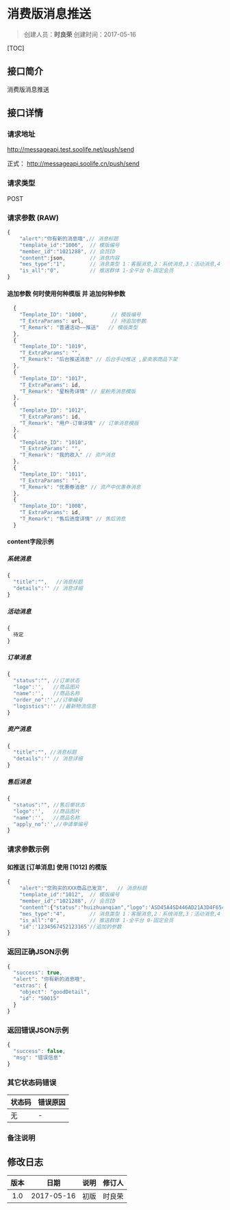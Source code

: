 # 消费版消息推送
>创建人员：**时良荣**
>创建时间：2017-05-16

[TOC]


## 接口简介
消费版消息推送

## 接口详情

### 请求地址
http://messageapi.test.soolife.net/push/send

正式： http://messageapi.soolife.cn/push/send

### 请求类型
POST

### 请求参数 (RAW)
```javascript
{
    "alert":"你有新的消息哦",// 消息标题
    "template_id":"1006",  // 模版编号
    "member_id":"1021288", // 会员ID
    "content":json,        // 消息内容
    "mes_type":"1",        // 消息类型 1：客服消息,2：系统消息,3：活动消息,4：订单消息,5：资产消息,6：售后消息
    "is_all":"0",          // 推送群体 1-全平台 0-固定会员
}
```

#### 追加参数 何时使用何种模版 并 追加何种参数
```javascript
  {
    "Template_ID": "1000",        // 模版编号
    "T_ExtraParams": url,         // 待追加参数
    "T_Remark": "普通活动——推送"   // 模版类型
  },
  {
    "Template_ID": "1019",
    "T_ExtraParams": "",
    "T_Remark": "后台推送消息" // 后台手动推送 ,星卖家商品下架
  },
  {
    "Template_ID": "1017",
    "T_ExtraParams": id,
    "T_Remark": "星粉秀详情" // 星粉秀消息模版
  },
  {
    "Template_ID": "1012",
    "T_ExtraParams": id,
    "T_Remark": "用户-订单详情" // 订单消息模版
  },
  {
    "Template_ID": "1010",
    "T_ExtraParams": "",
    "T_Remark": "我的收入" // 资产消息
  },
  {
    "Template_ID": "1011",
    "T_ExtraParams": "",
    "T_Remark": "优惠券消息" // 资产中优惠券消息
  },
  {
    "Template_ID": "1008",
    "T_ExtraParams": id,
    "T_Remark": "售后进度详情" // 售后消息
  }
```
#### content字段示例
##### 系统消息
```javascript
{
  "title":"",   //消息标题
  "details":'' // 消息详细
}
```
##### 活动消息
```javascript
{
  待定
}
```
##### 订单消息
```javascript
{
  "status":"", //订单状态
  "logo":'',   //商品图片
  "name":'',   //商品名称
  "order_no":'',//订单编号
  "logistics":'' //最新物流信息
}
```
##### 资产消息
```javascript
{
  "title":"", //消息标题
  "details":'' // 消息详细
}
```
##### 售后消息
```javascript
{
  "status":"", //售后单状态
  "logo":'',   //商品图片
  "name":'',   //商品名称
  "apply_no":'',//申请单编号
}
```
### 请求参数示例
#### 如推送 [订单消息] 使用 [1012] 的模版
```javascript
{
    "alert":"您购买的XXX商品已发货",   // 消息标题
    "template_id":"1012",  // 模版编号
    "member_id":"1021288", // 会员ID
    "content":{"status":"huizhuanqian","logo":'ASD45A4SD446AD21A3D4F654F65',"name":'购物大促销',"order_no":'12345674545123165',"logistics":'到上海'},
    "mes_type":"4",        // 消息类型 1：客服消息,2：系统消息,3：活动消息,4：订单消息,5：资产消息,6：售后消息
    "is_all":"0",          // 推送群体 1-全平台 0-固定会员
    "id":'1234567452123165'//追加的参数
}
```

### 返回正确JSON示例
```javascript
{
  "success": true,
  "alert": "你有新的消息哦",
  "extras": {
    "object": "goodDetail",
    "id": "50015"
  }
}
```
### 返回错误JSON示例
```javascript
{
  "success": false,
  "msg": "错误信息"
}
```

### 其它状态码错误
| 状态码 | 错误原因     |
| :------------- | :------------- |
|无|-|

### 备注说明


## 修改日志
| 版本   | 日期         | 说明   | 修订人  |
| :----: | :----------: | :---- | :---- |
| 1.0  | 2017-05-16 | 初版   | 时良荣  |
